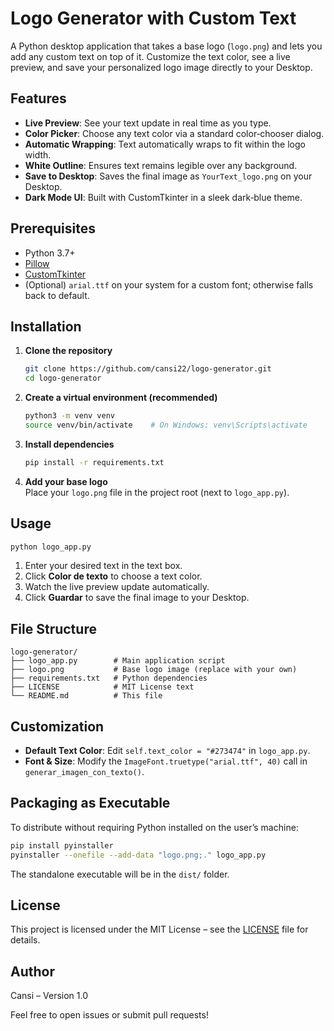# Logo Generator with Custom Text

A Python desktop application that takes a base logo (`logo.png`) and lets you add any custom text on top of it. Customize the text color, see a live preview, and save your personalized logo image directly to your Desktop.

## Features

- **Live Preview**: See your text update in real time as you type.  
- **Color Picker**: Choose any text color via a standard color‑chooser dialog.  
- **Automatic Wrapping**: Text automatically wraps to fit within the logo width.  
- **White Outline**: Ensures text remains legible over any background.  
- **Save to Desktop**: Saves the final image as `YourText_logo.png` on your Desktop.  
- **Dark Mode UI**: Built with CustomTkinter in a sleek dark‑blue theme.

## Prerequisites

- Python 3.7+  
- [Pillow](https://pypi.org/project/Pillow/)  
- [CustomTkinter](https://github.com/TomSchimansky/CustomTkinter/)  
- (Optional) `arial.ttf` on your system for a custom font; otherwise falls back to default.

## Installation

1. **Clone the repository**  
   ```bash
   git clone https://github.com/cansi22/logo-generator.git
   cd logo-generator
   ```

2. **Create a virtual environment (recommended)**  
   ```bash
   python3 -m venv venv
   source venv/bin/activate    # On Windows: venv\Scripts\activate
   ```

3. **Install dependencies**  
   ```bash
   pip install -r requirements.txt
   ```

4. **Add your base logo**  
   Place your `logo.png` file in the project root (next to `logo_app.py`).

## Usage

```bash
python logo_app.py
```

1. Enter your desired text in the text box.  
2. Click **Color de texto** to choose a text color.  
3. Watch the live preview update automatically.  
4. Click **Guardar** to save the final image to your Desktop.

## File Structure

```
logo-generator/
├── logo_app.py        # Main application script
├── logo.png           # Base logo image (replace with your own)
├── requirements.txt   # Python dependencies
├── LICENSE            # MIT License text
└── README.md          # This file
```

## Customization

- **Default Text Color**: Edit `self.text_color = "#273474"` in `logo_app.py`.  
- **Font & Size**: Modify the `ImageFont.truetype("arial.ttf", 40)` call in `generar_imagen_con_texto()`.

## Packaging as Executable

To distribute without requiring Python installed on the user’s machine:

```bash
pip install pyinstaller
pyinstaller --onefile --add-data "logo.png;." logo_app.py
```

The standalone executable will be in the `dist/` folder.

## License

This project is licensed under the MIT License – see the [LICENSE](LICENSE) file for details.

## Author

Cansi – Version 1.0  

Feel free to open issues or submit pull requests!
